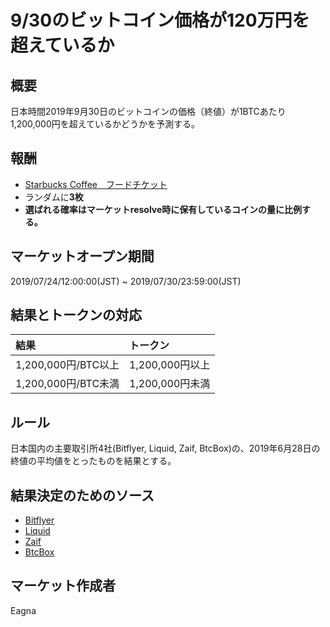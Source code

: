 # 9/30のビットコイン価格が120万円を超えているか

## 概要

日本時間2019年9月30日のビットコインの価格（終値）が1BTCあたり1,200,000円を超えているかどうかを予測する。

## 報酬

- [Starbucks Coffee　フードチケット](https://giftee.co/gifts/detail/1102/sku/1535)
- ランダムに**3枚**
- **選ばれる確率はマーケットresolve時に保有しているコインの量に比例する。**

## マーケットオープン期間

2019/07/24/12:00:00(JST) ~ 2019/07/30/23:59:00(JST)

## 結果とトークンの対応

| 結果 | トークン |
|:---|:---|
| 1,200,000円/BTC以上 | 1,200,000円以上 |
| 1,200,000円/BTC未満 | 1,200,000円未満 |

## ルール

日本国内の主要取引所4社(Bitflyer, Liquid, Zaif, BtcBox)の、2019年6月28日の終値の平均値をとったものを結果とする。

## 結果決定のためのソース

- [Bitflyer](https://lightning.bitflyer.com/home/demo?lang=ja1&chart)
- [Liquid](https://app.liquid.com/ja/exchange/BTCJPY)
- [Zaif](https://zaif.jp/chart_btc_jpy)
- [BtcBox](https://www.btcbox.co.jp/market-btc.html)

## マーケット作成者

Eagna